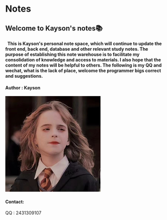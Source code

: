 # Notes
## Welcome to Kayson's notes📚

#### &nbsp;&nbsp;This is Kayson's personal note space, which will continue to update the front end, back end, database and other relevant study notes. The purpose of establishing this note warehouse is to facilitate my consolidation of knowledge and access to materials. I also hope that the content of my notes will be helpful to others. The following is my QQ and wechat, what is the lack of place, welcome the programmer bigs correct and suggestions.

#### Author : Kayson
<img src="Resources/Head%20portrait.jpg" width="300px">

#### Contact:
QQ : 2431309107


